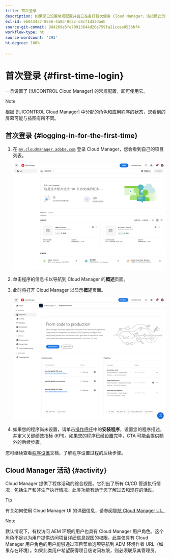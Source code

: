 ```yaml
---
title: 首次登录
description: 如果您已设置常规配置并且已准备好首次使用 Cloud Manager，请按照此页面上的说明进行操作。
exl-id: eb043437-8566-4a8d-8c5c-c8cf1d33daeb
source-git-commit: 984269e5fe70913644d26e759fa21ccea0536bf4
workflow-type: ht
source-wordcount: '293'
ht-degree: 100%

---
```



# 首次登录 {#first-time-login}

一旦设置了 [!UICONTROL Cloud Manager] 的常规配置，即可使用它。

>[!NOTE]
>
>根据 [!UICONTROL Cloud Manager] 中分配的角色和应用程序的状态，您看到的屏幕可能与插图有所不同。

## 首次登录 {#logging-in-for-the-first-time}

1. 在 [`my.cloudmanager.adobe.com`](https://my.cloudmanager.adobe.com/) 登录 Cloud Manager，您会看到自己的项目列表。

   ![Cloud Manager 控制台](/help/assets/cloud-manager-console.png)

1. 单击程序的信息卡以导航到 Cloud Manager 的&#x200B;**概述**&#x200B;页面。

1. 此时将打开 Cloud Manager 以显示&#x200B;**概述**&#x200B;页面。

   ![Cloud Manager 概述页面](/help/assets/program-overview-page.png)

1. 如果您的程序尚未设置，请单击[操作呼吁](/help/getting-started/navigation.md#cta)中的&#x200B;**安装程序**，设置您的程序描述，并定义关键绩效指标 (KPI)。如果您的程序已经设置完毕，CTA 可能会提供额外的后续步骤。

您可继续查看[程序设置](/help/getting-started/program-setup.md)文档，了解程序设置过程的后续步骤。

## Cloud Manager 活动 {#activity}

Cloud Manager 提供了程序活动的综合视图。它列出了所有 CI/CD 管道执行情况，包括生产和非生产执行情况。此类功能有助于您了解过去和现在的活动。

>[!TIP]
>
>有关如何使用 Cloud Manager UI 的详细信息，请参阅[导航 Cloud Manager UI。](/help/getting-started/navigation.md)

>[!NOTE]
>
>默认情况下，有权访问 AEM 环境的用户也具有 Cloud Manager 用户角色。这个角色不足以为用户提供访问项目详细信息视图的权限。此类仅具有 Cloud Manager 用户角色的用户能够通过项目菜单选项导航到 AEM 环境作者 URL（如果存在环境）。如果此类用户希望获得项目级访问权限，则必须联系其管理员。
